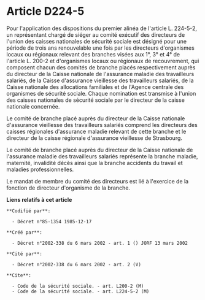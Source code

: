 # Article D224-5

Pour l'application des dispositions du premier alinéa de l'article L. 224-5-2, un représentant chargé de siéger au comité
exécutif des directeurs de l'union des caisses nationales de sécurité sociale est désigné pour une période de trois ans
renouvelable une fois par les directeurs d'organismes locaux ou régionaux relevant des branches visées aux 1°, 3° et 4° de
l'article L. 200-2 et d'organismes locaux ou régionaux de recouvrement, qui composent chacun des comités de branche placés
respectivement auprès du directeur de la Caisse nationale de l'assurance maladie des travailleurs salariés, de la Caisse
d'assurance vieillesse des travailleurs salariés, de la Caisse nationale des allocations familiales et de l'Agence centrale
des organismes de sécurité sociale. Chaque nomination est transmise à l'union des caisses nationales de sécurité sociale par
le directeur de la caisse nationale concernée.

Le comité de branche placé auprès du directeur de la Caisse nationale d'assurance vieillesse des travailleurs salariés
comprend les directeurs des caisses régionales d'assurance maladie relevant de cette branche et le directeur de la caisse
régionale d'assurance vieillesse de Strasbourg.

Le comité de branche placé auprès du directeur de la Caisse nationale de l'assurance maladie des travailleurs salariés
représente la branche maladie, maternité, invalidité décès ainsi que la branche accidents du travail et maladies
professionnelles.

Le mandat de membre du comité des directeurs est lié à l'exercice de la fonction de directeur d'organisme de la branche.

**Liens relatifs à cet article**

	**Codifié par**:

	  - Décret n°85-1354 1985-12-17

	**Créé par**:

	  - Décret n°2002-338 du 6 mars 2002 - art. 1 () JORF 13 mars 2002

	**Cité par**:

	  - Décret n°2002-338 du 6 mars 2002 - art. 2 (V)

	**Cite**:

	  - Code de la sécurité sociale. - art. L200-2 (M)
	  - Code de la sécurité sociale. - art. L224-5-2 (M)
